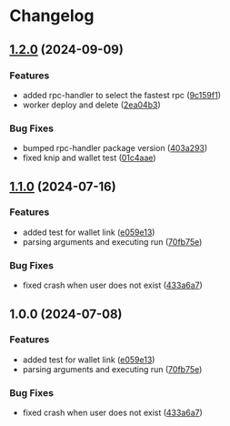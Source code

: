 # Changelog

## [1.2.0](https://github.com/Meniole/command-wallet/compare/v1.1.0...v1.2.0) (2024-09-09)


### Features

* added rpc-handler to select the fastest rpc ([9c159f1](https://github.com/Meniole/command-wallet/commit/9c159f1a87c0f9edcc7927fff99655e1f08ff83a))
* worker deploy and delete ([2ea04b3](https://github.com/Meniole/command-wallet/commit/2ea04b3475e8177569cc1b3392f4c656970452cb))


### Bug Fixes

* bumped rpc-handler package version ([403a293](https://github.com/Meniole/command-wallet/commit/403a293293c8a5c32ce1d4dd854f03cae09d5097))
* fixed knip and wallet test ([01c4aae](https://github.com/Meniole/command-wallet/commit/01c4aae876305b042244e6a08d62f9cb6d572488))

## [1.1.0](https://github.com/Meniole/command-wallet/compare/v1.0.0...v1.1.0) (2024-07-16)


### Features

* added test for wallet link ([e059e13](https://github.com/Meniole/command-wallet/commit/e059e1329da781194a4f7a928be17015d2b28962))
* parsing arguments and executing run ([70fb75e](https://github.com/Meniole/command-wallet/commit/70fb75e6e970d6439f5d9ba64ee51caa5edaf269))


### Bug Fixes

* fixed crash when user does not exist ([433a6a7](https://github.com/Meniole/command-wallet/commit/433a6a7c3f19b2722df75e7b826bc6b8e0244a1e))

## 1.0.0 (2024-07-08)


### Features

* added test for wallet link ([e059e13](https://github.com/ubiquibot/command-wallet/commit/e059e1329da781194a4f7a928be17015d2b28962))
* parsing arguments and executing run ([70fb75e](https://github.com/ubiquibot/command-wallet/commit/70fb75e6e970d6439f5d9ba64ee51caa5edaf269))


### Bug Fixes

* fixed crash when user does not exist ([433a6a7](https://github.com/ubiquibot/command-wallet/commit/433a6a7c3f19b2722df75e7b826bc6b8e0244a1e))
